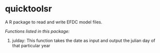 quicktoolsr
===========

A R package to read and write EFDC model files.

*Functions listed in this package:*

1. julday: This function takes the date as input and output the julian day of that particular year

